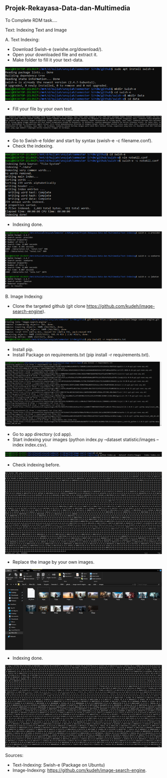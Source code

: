 ## Projek-Rekayasa-Data-dan-Multimedia

To Complete RDM task….

Text: Indexing Text and Image

A. Text Indexing:
- Download Swish-e (swishe.org/download/).
- Open your downloaded file and extract it.
- Make folder to fill it your text-data.

![textindexing](./Text-Indexing/Screenshots/Image/1.PNG)

- Fill your file by your own text.

![textindexing](./Text-Indexing/Screenshots/Image/2.PNG)

- Go to Swish-e folder and start by syntax (swish-e -c filename.conf).
- Check the indexing.

![textindexing](./Text-Indexing/Screenshots/Image/3.PNG)

- Indexing done.

![textindexing](./Text-Indexing/Screenshots/Image/4.PNG)



B. Image Indexing:

- Clone the targeted github (git clone https://github.com/kudeh/image-search-engine).

![imageindexing](./Image-Indexing/Screenshots/1.PNG)

- Install pip.
- Install Package on requirements.txt (pip install -r requirements.txt).

![imageindexing](./Image-Indexing/Screenshots/2.PNG)

- Go to app directory (cd app).
- Start indexing your images (python index.py –dataset statistic/images –index index.csv).

![imageindexing](./Image-Indexing/Screenshots/3.PNG)

- Check indexing before.

![imageindexing](./Image-Indexing/Screenshots/4.PNG)

- Replace the image by your own images.

![imageindexing](./Image-Indexing/Screenshots/5.PNG)

- Indexing done.

![imageindexing](./Image-Indexing/Screenshots/6.PNG)

Sources:
- Text-Indexing: Swish-e (Package on Ubuntu)
- Image-Indexing: https://github.com/kudeh/image-search-engine. 
